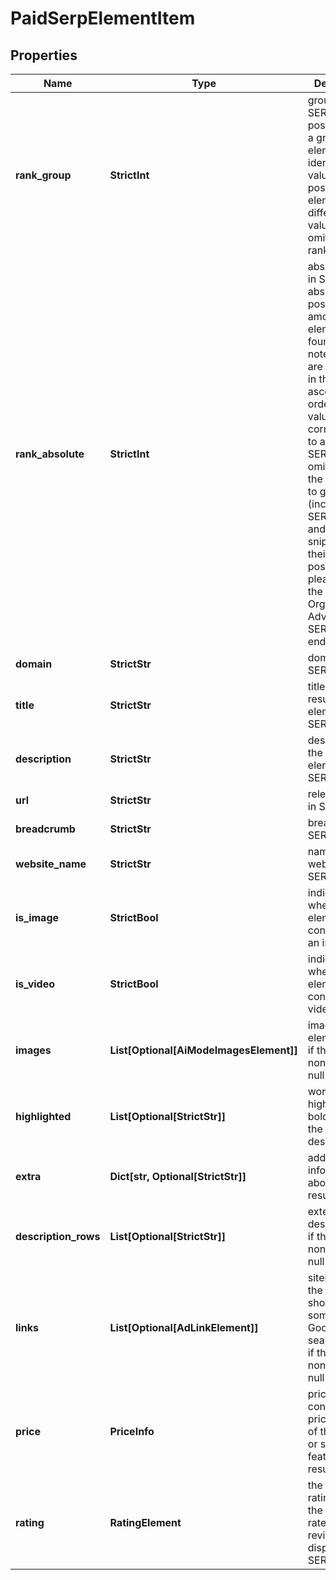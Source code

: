 # PaidSerpElementItem


## Properties

| Name | Type | Description | Notes |
|------------ | ------------- | ------------- | -------------|
**rank_group** | **StrictInt** | group rank in SERP<br>position within a group of elements with identical type values<br>positions of elements with different type values are omitted from rank_group |[optional]|
**rank_absolute** | **StrictInt** | absolute rank in SERP<br>absolute position among all the elements found in SERP<br>note values are returned in the ascending order, with values corresponding to advanced SERP features omitted from the results;<br>to get all items (including SERP features and rich snippets) with their positions, please refer to the Google Organiс Advanced SERP endpoint |[optional]|
**domain** | **StrictStr** | domain in SERP |[optional]|
**title** | **StrictStr** | title of the results element in SERP |[optional]|
**description** | **StrictStr** | description of the results element in SERP |[optional]|
**url** | **StrictStr** | relevant URL in SERP |[optional]|
**breadcrumb** | **StrictStr** | breadcrumb in SERP |[optional]|
**website_name** | **StrictStr** | name of the website in SERP |[optional]|
**is_image** | **StrictBool** | indicates whether the element contains an image |[optional]|
**is_video** | **StrictBool** | indicates whether the element contains a video |[optional]|
**images** | **List[Optional[AiModeImagesElement]]** | images of the element<br>if there are none, equals null |[optional]|
**highlighted** | **List[Optional[StrictStr]]** | words highlighted in bold within the results description |[optional]|
**extra** | **Dict[str, Optional[StrictStr]]** | additional information about the result |[optional]|
**description_rows** | **List[Optional[StrictStr]]** | extended description<br>if there is none, equals null |[optional]|
**links** | **List[Optional[AdLinkElement]]** | sitelinks<br>the links shown below some of Google’s search results<br>if there are none, equals null |[optional]|
**price** | **PriceInfo** | pricing details<br>contains the pricing details of the product or service featured in the result |[optional]|
**rating** | **RatingElement** | the item’s rating <br>the popularity rate based on reviews and displayed in SERP |[optional]|